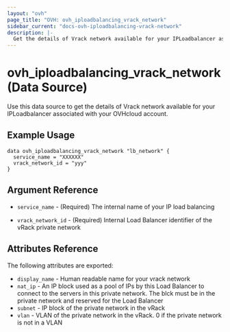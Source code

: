 ```yaml
---
layout: "ovh"
page_title: "OVH: ovh_iploadbalancing_vrack_network"
sidebar_current: "docs-ovh-iploadbalancing-vrack-network"
description: |-
  Get the details of Vrack network available for your IPLoadbalancer associated with your OVHcloud account.
---
```


# ovh_iploadbalancing_vrack_network (Data Source)

Use this data source to get the details of Vrack network available for your IPLoadbalancer associated with your OVHcloud account.

## Example Usage

```hcl
data ovh_iploadbalancing_vrack_network "lb_network" {
  service_name = "XXXXXX"
  vrack_network_id = "yyy"
}
```

## Argument Reference


* `service_name` - (Required) The internal name of your IP load balancing

* `vrack_network_id` - (Required) Internal Load Balancer identifier of the vRack private network


## Attributes Reference

The following attributes are exported:

* `display_name` - Human readable name for your vrack network
* `nat_ip` - An IP block used as a pool of IPs by this Load Balancer to connect to the servers in this private network. The blck must be in the private network and reserved for the Load Balancer
* `subnet` - IP block of the private network in the vRack
* `vlan` - VLAN of the private network in the vRack. 0 if the private network is not in a VLAN

